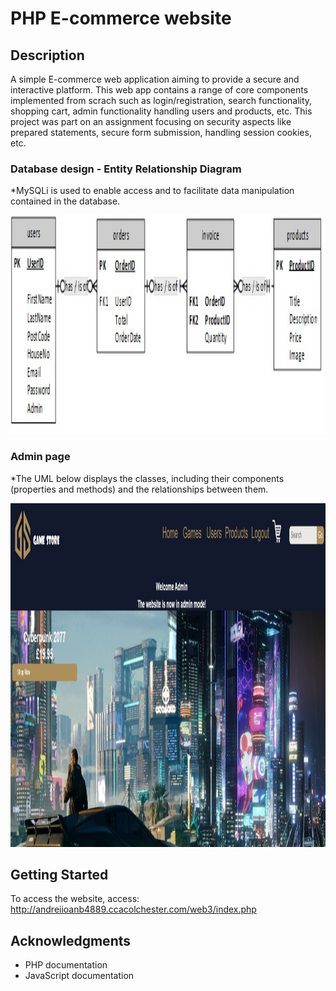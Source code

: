 # PHP E-commerce website


## Description

A simple E-commerce web application aiming to provide a secure and interactive platform. This web app contains a range of core components implemented from scrach 
such as login/registration, search functionality, shopping cart, admin functionality handling users and products, etc. 
This project was part on an assignment focusing on security aspects like prepared statements, secure form submission, handling session cookies, etc.

### Database design - Entity Relationship Diagram 

*MySQLi is used to enable access and to facilitate data manipulation contained in the database.

<div style="text-align: center;">
    <img width="850" height="350" src="./screenshots/ERD.jpg">
</div>

### Admin page

*The UML below displays the classes, including their components (properties and methods) and the relationships between them.
<div style="text-align: center;">
    <img width="950" height="550" src="./screenshots/Menu.jpg">
</div>

## Getting Started

To access the website, access: http://andreiioanb4889.ccacolchester.com/web3/index.php

## Acknowledgments

* PHP documentation
* JavaScript documentation
